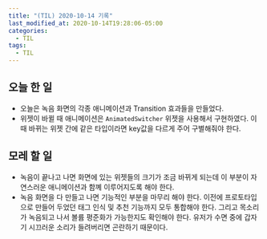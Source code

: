 ```yaml
---
title: "(TIL) 2020-10-14 기록"
last_modified_at: 2020-10-14T19:28:06-05:00
categories:
  - TIL
tags:
  - TIL
---
```


## 오늘 한 일

- 오늘은 녹음 화면의 각종 애니메이션과 Transition 효과들을 만들었다.
- 위젯이 바뀔 때 애니메이션은 ```AnimatedSwitcher``` 위젯을 사용해서 구현하였다. 이때 바뀌는 위젯 간에 같은 타입이라면 key값을 다르게 주어 구별해줘야 한다.

## 모레 할 일

- 녹음이 끝나고 나면 화면에 있는 위젯들의 크기가 조금 바뀌게 되는데 이 부분이 자연스러운 애니메이션과 함꼐 이루어지도록 해야 한다.
- 녹음 화면을 다 만들고 나면 기능적인 부분을 마무리 해야 한다. 이전에 프로토타입으로 만들어 두었던 태그 인식 및 추천 기능까지 모두 통합해야 한다. 그리고 목소리가 녹음되고 나서 볼륨 평준화가 가능한지도 확인해야 한다. 유저가 수면 중에 갑자기 시끄러운 소리가 들려버리면 곤란하기 때문이다.